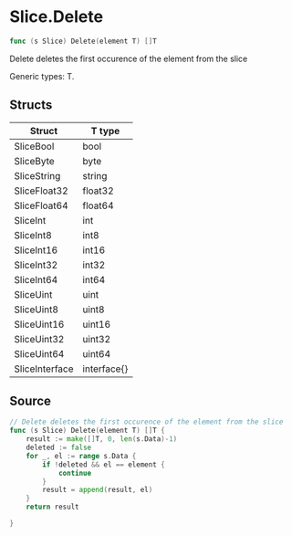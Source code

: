 # Slice.Delete

```go
func (s Slice) Delete(element T) []T
```

Delete deletes the first occurence of the element from the slice

Generic types: T.

## Structs

| Struct | T type |
| ------ | ------ |
| SliceBool | bool |
| SliceByte | byte |
| SliceString | string |
| SliceFloat32 | float32 |
| SliceFloat64 | float64 |
| SliceInt | int |
| SliceInt8 | int8 |
| SliceInt16 | int16 |
| SliceInt32 | int32 |
| SliceInt64 | int64 |
| SliceUint | uint |
| SliceUint8 | uint8 |
| SliceUint16 | uint16 |
| SliceUint32 | uint32 |
| SliceUint64 | uint64 |
| SliceInterface | interface{} |

## Source

```go
// Delete deletes the first occurence of the element from the slice
func (s Slice) Delete(element T) []T {
	result := make([]T, 0, len(s.Data)-1)
	deleted := false
	for _, el := range s.Data {
		if !deleted && el == element {
			continue
		}
		result = append(result, el)
	}
	return result

}
```

